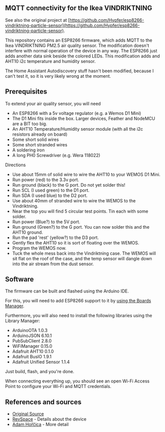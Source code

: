 <p align="center"><h2>MQTT connectivity for the Ikea VINDRIKTNING</h2></p>

See also the original project at [https://github.com/Hypfer/esp8266-vindriktning-particle-sensor](https://github.com/Hypfer/esp8266-vindriktning-particle-sensor).

This repository contains an ESP8266 firmware, which adds MQTT to the Ikea VINDRIKTNING PM2.5 air quality sensor.  The modification  doesn't interfere with normal operation of the device in any way.  The ESP8266 just adds another data sink beside the colored LEDs. This modification adds and AHT10 i2c temperature and humidity sensor.

The Home Assistant Autodiscovery stuff hasn't been modified, because I can't test it, so it is very likely wrong at the moment.

## Prerequisites

To extend your air quality sensor, you will need

- An ESP8266 with a 5v voltage regulator (e.g. a Wemos D1 Mini)
 - The D1 Mini fits inside the box. Larger devices, Feather and NodeMCU are a BIT too big.
- An AHT10 Temperature/Humidity sensor module (with all the i2c resistors already on board)
- Some short solid wires
- Some short stranded wires
- A soldering iron
- A long PH0 Screwdriver (e.g. Wera 118022)

Directions
- Use about 15mm of solid wire to wire the AHT10 to your WEMOS D1 Mini.
 - Run power (red) to the 3.3v port.
 - Run ground (black) to the G port. Do not yet solder this!
 - Run SCL (I used green) to the D1 port.
 - Run SDA (I used blue) to the D2 port.
- Use about 40mm of stranded wire to wire the WEMOS to the Vindriktning.
 - Near the top you will find 5 circular test points. Tin each with some solder.
 - Run power (Blue?) to the 5V port.
 - Run ground (Green?) to the G port. You can now solder this and the AHT10 ground.
 - Run the pad 'rest' (yellow?) to the D3 port.
- Gently flex the AHT10 so it is sort of floating over the WEMOS.
- Program the WEMOS now.
- Tuck the whole mess back into the Vindriktning case. The WEMOS will sit flat on the roof of the case, and the temp sensor will dangle down into the air stream from the dust sensor.

## Software

The firmware can be built and flashed using the Arduino IDE.

For this, you will need to add ESP8266 support to it by [using the Boards Manager](https://github.com/esp8266/Arduino#installing-with-boards-manager).

Furthermore, you will also need to install the following libraries using the Library Manager:

* ArduinoOTA 1.0.3
* ArduinoJSON 6.10.1
* PubSubClient 2.8.0
* WiFiManager 0.15.0
* Adafruit AHT10 0.1.0
* Adafruit BusIO 1.9.1
* Adafruit Unified Sensor 1.1.4

Just build, flash, and you're done.

When connecting everything up, you should see an open Wi-Fi Access Point to configure your Wi-Fi and MQTT credentials.

## References and sources

- [Original Source](https://github.com/Hypfer/esp8266-vindriktning-particle-sensor)
- [RevSpace](https://revspace.nl/VINDRIKTNING) - Details about the device
- [Adam Hořčica](https://twitter.com/horcicaa/status/1415291684569632768) - More detail
